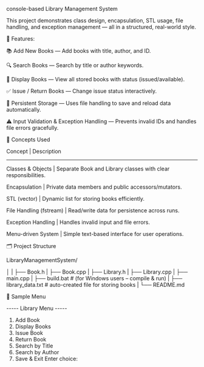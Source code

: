 console-based Library Management System

This project demonstrates class design, encapsulation, STL usage, file handling, and exception management — all in a structured, real-world style.

🧱 Features:

📚 Add New Books — Add books with title, author, and ID.

🔍 Search Books — Search by title or author keywords.

📄 Display Books — View all stored books with status (issued/available).

✅ Issue / Return Books — Change issue status interactively.

💾 Persistent Storage — Uses file handling to save and reload data automatically.

⚠️ Input Validation & Exception Handling — Prevents invalid IDs and handles file errors gracefully.

🧠 Concepts Used

Concept	                |  Description

------------------------------------------------------------------------------------------

Classes & Objects	      |  Separate Book and Library classes with clear responsibilities.

Encapsulation	          |  Private data members and public accessors/mutators.

STL (vector)	          |  Dynamic list for storing books efficiently.

File Handling (fstream)	|  Read/write data for persistence across runs.

Exception Handling	    |  Handles invalid input and file errors.

Menu-driven System	    |  Simple text-based interface for user operations.

🗂️ Project Structure

LibraryManagementSystem/

│
|
├── Book.h
|
├── Book.cpp
|
├── Library.h
|
├── Library.cpp
|
├── main.cpp
|
├── build.bat            # (for Windows users – compile & run)
|
├── library_data.txt      # auto-created file for storing books
|
└── README.md

🧩 Sample Menu

----- Library Menu -----
1. Add Book
2. Display Books
3. Issue Book
4. Return Book
5. Search by Title
6. Search by Author
7. Save & Exit
Enter choice:

